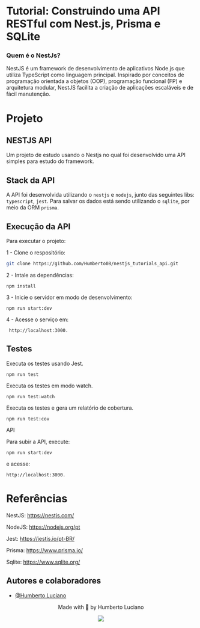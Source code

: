 # Tutorial: Construindo uma API RESTful com Nest.js, Prisma e SQLite

### Quem é o NestJs?
NestJS é um framework de desenvolvimento de aplicativos Node.js que utiliza TypeScript como linguagem principal. Inspirado por conceitos de programação orientada a objetos (OOP), programação funcional (FP) e arquitetura modular, NestJS facilita a criação de aplicações escaláveis e de fácil manutenção.

# Projeto

## NESTJS API

Um projeto de estudo usando o Nestjs no qual foi desenvolvido uma API simples para estudo do framework.


## Stack da API

A API foi desenvolvida utilizando o `nestjs` e `nodejs`, junto das seguintes libs: `typescript`, `jest`. Para salvar os dados está sendo utilizando o `sqlite`, por meio da ORM `prisma`.

## Execução da API

Para executar o projeto:

1 - Clone o respositório:
```bash 
git clone https://github.com/Humberto08/nestjs_tutorials_api.git
```

2 - Intale as dependências:
```
npm install
```

3 - Inicie o servidor em modo de desenvolvimento:
```
npm run start:dev
```

4 - Acesse o serviço em:
```
 http://localhost:3000.
```

## Testes

Executa os testes usando Jest.
```
npm run test
```
Executa os testes em modo watch.
```
npm run test:watch
```

Executa os testes e gera um relatório de cobertura.
```
npm run test:cov
```

 API

Para subir a API, execute:
```
npm run start:dev
```
e acesse:
```
http://localhost:3000.
```


# Referências

NestJS: https://nestjs.com/

NodeJS: https://nodejs.org/pt

Jest: https://jestjs.io/pt-BR/

Prisma: https://www.prisma.io/

Sqlite: https://www.sqlite.org/


## Autores e colaboradores

- [@Humberto Luciano](https://www.github.com/Humberto08)


<div id='contatos' align="center">
  <p align="center">Made with 💜 by Humberto Luciano</p>
  <div id="contatos" align="center">
    <a href="https://www.linkedin.com/in/humberto-luciano/" target="_blank"><img src="https://img.shields.io/badge/-LinkedIn-%230077B5?style=for-the-badge&logo=linkedin&logoColor=white" target="_blank"></a>
</div>
